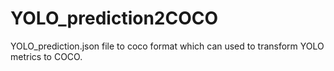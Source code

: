 # YOLO_prediction2COCO
YOLO_prediction.json file to coco format which can used to transform YOLO metrics to COCO.
